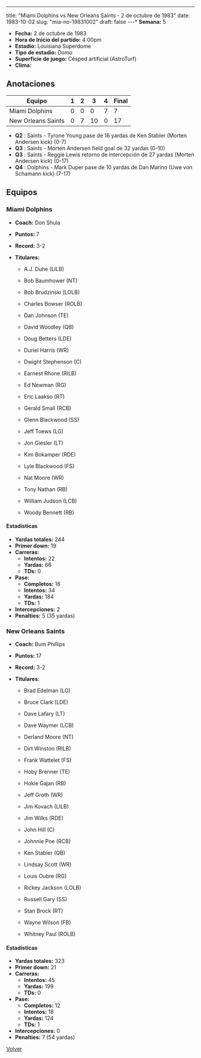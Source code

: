 ---
title: "Miami Dolphins vs New Orleans Saints - 2 de octubre de 1983"
date: 1983-10-02
slug: "mia-no-19831002"
draft: false
---* **Semana:** 5
* **Fecha:** 2 de octubre de 1983
* **Hora de Inicio del partido:** 4:00pm
* **Estadio:** Louisiana Superdome
* **Tipo de estadio:** Domo
* **Superficie de juego:** Césped artificial (AstroTurf)
* **Clima:** 




## Anotaciones
| Equipo | 1 | 2 | 3 | 4 | Final |
|--------|---|---|---|---|-------|
| Miami Dolphins  | 0 | 0 | 0 | 7  | 7 |
| New Orleans Saints  | 0 | 7 | 10 | 0  | 17 |
* **Q2** : Saints - Tyrone Young pase de 16 yardas de Ken Stabler (Morten Andersen kick) (0-7)
* **Q3** : Saints - Morten Andersen field goal de 32 yardas (0-10)
* **Q3** : Saints - Reggie Lewis retorno de intercepción de 27 yardas (Morten Andersen kick) (0-17)
* **Q4** : Dolphins - Mark Duper pase de 10 yardas de Dan Marino (Uwe von Schamann kick) (7-17)


## Equipos


### Miami Dolphins
* **Coach:** Don Shula
* **Puntos:** 7
* **Record:** 3-2
* **Titulares:** 

  * A.J. Duhe (LILB) 

  * Bob Baumhower (NT) 

  * Bob Brudzinski (LOLB) 

  * Charles Bowser (ROLB) 

  * Dan Johnson (TE) 

  * David Woodley (QB) 

  * Doug Betters (LDE) 

  * Duriel Harris (WR) 

  * Dwight Stephenson (C) 

  * Earnest Rhone (RILB) 

  * Ed Newman (RG) 

  * Eric Laakso (RT) 

  * Gerald Small (RCB) 

  * Glenn Blackwood (SS) 

  * Jeff Toews (LG) 

  * Jon Giesler (LT) 

  * Kim Bokamper (RDE) 

  * Lyle Blackwood (FS) 

  * Nat Moore (WR) 

  * Tony Nathan (RB) 

  * William Judson (LCB) 

  * Woody Bennett (RB) 

#### Estadísticas
* **Yardas totales:** 244
* **Primer down:** 19
* **Carreras:**
  * **Intentos:** 22
  * **Yardas:** 66
  * **TDs:** 0
* **Pase:**
  * **Completos:** 16
  * **Intentos:** 34
  * **Yardas:** 184
  * **TDs:** 1
* **Intercepciones:** 2
* **Penalties:** 5 (35 yardas)

### New Orleans Saints
* **Coach:** Bum Phillips
* **Puntos:** 17
* **Record:** 3-2
* **Titulares:** 

  * Brad Edelman (LG) 

  * Bruce Clark (LDE) 

  * Dave Lafary (LT) 

  * Dave Waymer (LCB) 

  * Derland Moore (NT) 

  * Dirt Winston (RILB) 

  * Frank Wattelet (FS) 

  * Hoby Brenner (TE) 

  * Hokie Gajan (RB) 

  * Jeff Groth (WR) 

  * Jim Kovach (LILB) 

  * Jim Wilks (RDE) 

  * John Hill (C) 

  * Johnnie Poe (RCB) 

  * Ken Stabler (QB) 

  * Lindsay Scott (WR) 

  * Louis Oubre (RG) 

  * Rickey Jackson (LOLB) 

  * Russell Gary (SS) 

  * Stan Brock (RT) 

  * Wayne Wilson (FB) 

  * Whitney Paul (ROLB) 

#### Estadísticas
* **Yardas totales:** 323
* **Primer down:** 21
* **Carreras:**
  * **Intentos:** 45
  * **Yardas:** 199
  * **TDs:** 0
* **Pase:**
  * **Completos:** 12
  * **Intentos:** 18
  * **Yardas:** 124
  * **TDs:** 1
* **Intercepciones:** 0
* **Penalties:** 7 (54 yardas)


[Volver](/historia/1983)
